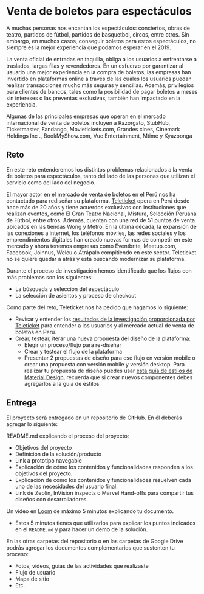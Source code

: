 # Venta de boletos para espectáculos

A muchas personas nos encantan los espectáculos: conciertos, obras de teatro, partidos de fútbol, partidos de basquetbol, circos, entre otros. Sin embargo, en muchos casos, conseguir boletos para estos espectáculos, no siempre es la mejor experiencia que podamos esperar en el 2019. 

La venta oficial de entradas en taquilla, obliga a los usuarios a enfrentarse a traslados, largas filas y revendedores. En un esfuerzo por garantizar al usuario una mejor experiencia en la compra de boletos, las empresas han invertido en plataformas online a través de las cuales los usuarios puedan realizar transacciones mucho más seguras y sencillas. Además, privilegios para clientes de bancos, tales como la posibilidad de pagar boletos a meses sin intereses o las preventas exclusivas, también han impactado en la experiencia.

Algunas de las principales empresas que operan en el mercado internacional de venta de boletos incluyen a Razorgato, StubHub, Ticketmaster, Fandango, Movietickets.com, Grandes cines, Cinemark Holdings Inc ., BookMyShow.com, Vue Entertainment, Mtime y Kyazoonga

## Reto

En este reto entenderemos los distintos problemas relacionados a la venta de boletos para espectáculos, tanto del lado de las personas que utilizan el servicio como del lado del negocio.  

El mayor actor en el mercado de venta de boletos en el Perú nos ha contactado para rediseñar su plataforma. [Teleticket](http://teleticket.com.pe/) opera en Perú desde hace más de 20 años y tiene acuerdos exclusivos con instituciones que realizan eventos, como El Gran Teatro Nacional, Mistura, Selección Peruana de Fútbol, entre otros. Además, cuentan con una red de 51 puntos de venta ubicados en las tiendas Wong y Metro. En la última década, la expansión de las conexiones a internet, los teléfonos móviles, las redes sociales y los emprendimientos digitales han creado nuevas formas de competir en este mercado y ahora tenemos empresas como Eventbrite, Meetup.com, Facebook, Joinnus, Welcu o Atrápalo compitiendo en este sector. Teleticket no se quiere quedar a atrás y está buscando modernizar su plataforma. 

Durante el proceso de investigación hemos identificado que los flujos con más problemas son los siguientes:
* La búsqueda y selección del espectáculo
* La selección de asientos y proceso de checkout

Como parte del reto, Teleticket nos ha pedido que hagamos lo siguiente:

* Revisar y entender los [resultados de la investigación proporcionada por Teleticket](https://docs.google.com/presentation/d/1CZolwsBxfaVf6hk_aL2RAsW_9G5RjctBX5-oqM89qz8/edit#slide=id.g5c6ac2b3a5_2_25) para entender a los usuarios y al mercado actual de venta de boletos en Perú.
* Crear, testear, iterar una nueva propuesta del diseño de la plataforma: 
  * Elegir un proceso/flujo para re-diseñar
  * Crear y testear el flujo de la plataforma
  * Presentar 2 propuestas de diseño para ese flujo en versión mobile o crear una propuesta con versión mobile y versión desktop. Para realizar tu propuesta de diseño puedes usar [esta guía de estilos de Material Design](https://material.5ly.co/), recuerda que si crear nuevos componentes debes agregarlos a la guía de estilos
  
## Entrega

El proyecto será entregado en un repositorio de GitHub. En él deberás agregar lo siguiente:

README.md  explicando el proceso del proyecto:
* Objetivos del proyecto
* Definición de la solución/producto
* Link a prototipo navegable
* Explicación de cómo los contenidos y funcionalidades responden a los objetivos del proyecto. 
* Explicación de cómo los contenidos y funcionalidades resuelven cada uno de las necesidades del usuario final.
* Link de Zeplin, InVision inspects o Marvel Hand-offs para compartir tus diseños con desarrolladores.

Un video en [Loom](https://www.useloom.com/) de máximo 5 minutos explicando tu documento.
* Estos 5 minutos tienes que utilizarlos para explicar los puntos indicados en el `README.md` y para hacer un demo de la solución.

En las otras carpetas del repositorio o en las carpetas de Google Drive podrás agregar los documentos complementarios que sustenten tu proceso:

* Fotos, videos, guías de las actividades que realizaste
* Flujo de usuario
* Mapa de sitio
* Etc.
